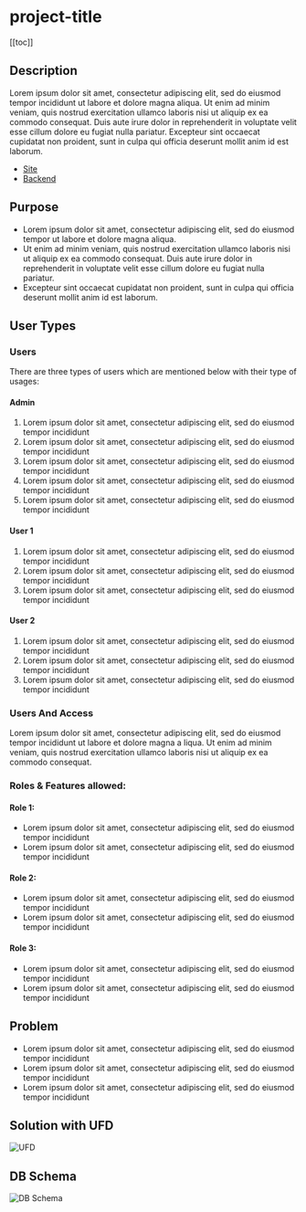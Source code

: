 # project-title

[[toc]]

## Description

Lorem ipsum dolor sit amet, consectetur adipiscing elit, sed do eiusmod tempor incididunt ut labore et dolore magna 
aliqua. Ut enim ad minim veniam, quis nostrud exercitation ullamco laboris nisi ut aliquip ex ea commodo consequat.
Duis aute irure dolor in reprehenderit in voluptate velit esse cillum dolore eu fugiat nulla pariatur. Excepteur sint 
occaecat cupidatat non proident, sunt in culpa qui officia deserunt mollit anim id est laborum.

-  [Site](https://vaah.dev/cms)
-  [Backend](https://vaah.dev/cms)


## Purpose
- Lorem ipsum dolor sit amet, consectetur adipiscing elit, sed do eiusmod tempor ut labore et dolore magna aliqua.
- Ut enim ad minim veniam, quis nostrud exercitation ullamco laboris nisi ut aliquip ex ea commodo consequat. Duis aute
  irure dolor in reprehenderit in voluptate velit esse cillum dolore eu fugiat nulla pariatur.
- Excepteur sint occaecat cupidatat non proident, sunt in culpa qui officia deserunt mollit anim id est laborum.


## User Types

### Users



There are three types of users which are mentioned below with their type of usages:

#### Admin
1. Lorem ipsum dolor sit amet, consectetur adipiscing elit, sed do eiusmod tempor incididunt
2. Lorem ipsum dolor sit amet, consectetur adipiscing elit, sed do eiusmod tempor incididunt
3. Lorem ipsum dolor sit amet, consectetur adipiscing elit, sed do eiusmod tempor incididunt
4. Lorem ipsum dolor sit amet, consectetur adipiscing elit, sed do eiusmod tempor incididunt
5. Lorem ipsum dolor sit amet, consectetur adipiscing elit, sed do eiusmod tempor incididunt

#### User 1
1. Lorem ipsum dolor sit amet, consectetur adipiscing elit, sed do eiusmod tempor incididunt
2. Lorem ipsum dolor sit amet, consectetur adipiscing elit, sed do eiusmod tempor incididunt
3. Lorem ipsum dolor sit amet, consectetur adipiscing elit, sed do eiusmod tempor incididunt

#### User 2
1. Lorem ipsum dolor sit amet, consectetur adipiscing elit, sed do eiusmod tempor incididunt
2. Lorem ipsum dolor sit amet, consectetur adipiscing elit, sed do eiusmod tempor incididunt
3. Lorem ipsum dolor sit amet, consectetur adipiscing elit, sed do eiusmod tempor incididunt

### Users And Access
Lorem ipsum dolor sit amet, consectetur adipiscing elit, sed do eiusmod tempor incididunt ut labore et dolore magna a
liqua. Ut enim ad minim veniam, quis nostrud exercitation ullamco laboris nisi ut aliquip ex ea commodo consequat.

### Roles & Features allowed:
#### Role 1:
- Lorem ipsum dolor sit amet, consectetur adipiscing elit, sed do eiusmod tempor incididunt
- Lorem ipsum dolor sit amet, consectetur adipiscing elit, sed do eiusmod tempor incididunt

#### Role 2:
- Lorem ipsum dolor sit amet, consectetur adipiscing elit, sed do eiusmod tempor incididunt
- Lorem ipsum dolor sit amet, consectetur adipiscing elit, sed do eiusmod tempor incididunt

#### Role 3:
- Lorem ipsum dolor sit amet, consectetur adipiscing elit, sed do eiusmod tempor incididunt
- Lorem ipsum dolor sit amet, consectetur adipiscing elit, sed do eiusmod tempor incididunt



## Problem
- Lorem ipsum dolor sit amet, consectetur adipiscing elit, sed do eiusmod tempor incididunt
- Lorem ipsum dolor sit amet, consectetur adipiscing elit, sed do eiusmod tempor incididunt
- Lorem ipsum dolor sit amet, consectetur adipiscing elit, sed do eiusmod tempor incididunt


## Solution with UFD

![UFD]()


## DB Schema

![DB Schema]()

